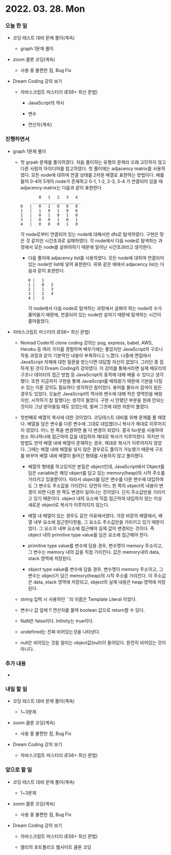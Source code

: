 # 2022. 03. 28. Mon

### 오늘 한 일

- 코딩 테스트 대비 문제 풀이(계속)

  - graph 1문제 풀이

- zoom 클론 코딩(계속)

  - 사용 중 불편한 점, Bug Fix

- Dream Coding 강의 보기

  - 자바스크립트 마스터리 (ES6+ 최신 문법)

    - JavaScript의 역사

    - 변수

    - 연산자(계속)

### 진행하면서

- graph 1문제 풀이

  - 첫 grpah 문제를 풀이하였다. 처음 풀이하는 유형의 문제라 오래 고민하지 않고 다른 사람의 아이디어를 참고하였다. 첫 풀이에는 adjacency matrix를 사용하였다. 모든 node에 대하여 연결 상태를 2차원 배열로 표현하는 방법이다. 예를 들어 0-4의 5개의 node가 존재하고 0-1, 1-2, 2-3, 3-4 가 연결되어 있을 때 adjacency matrix는 다음과 같이 표현한다.

    ```
            0   1   2   3   4
         _____________________
    0   |   0   1   0   0   0
    1   |   1   0   1   0   0
    2   |   0   1   0   1   0
    3   |   0   0   1   0   1
    4   |   0   0   0   1   0
    ```

    각 node로부터 연결되어 있는 node에 대해서만 dfs로 탐색하였다. 구현은 맞은 것 같지만 시간초과로 실패하였다. 각 node에서 다음 node로 탐색하는 과정에서 모든 node를 살펴야하기 때문에 일어난 시간초과라고 생각한다.

    - 다음 풀이에 adjacency list를 사용하였다. 모든 node에 대하여 연결되어 있는 node만 list에 넣어 표현한다. 위와 같은 예에서 adjacency list는 다음과 같이 표현한다.

      ```
      0 |   1
      1 |   0   2
      2 |   1   3
      3 |   2   4
      4 |   3
      ```

      각 node에서 다음 node로 탐색하는 과정에서 살펴야 하는 node의 수가 줄어들기 때문에, 연결되어 있는 node만 살피기 때문에 탐색하는 시간이 줄어들었다.

- 자바스크립트 마스터리 (ES6+ 최신 문법)

  - Nomad Coder의 clone coding 강의는 pug, express, babel, AWS, Heroku 등 여러 가지를 경험하며 배우기에는 좋았지만 JavaScript의 구조나 작동 과정과 같이 기본적인 내용이 부족하다고 느꼈다. 나중에 면접에서 JavaScript 자체에 대한 질문을 받는다면 대답할 자신이 없었다. 그러던 중 접하게 된 것이 Dream Coding의 강의였다. 이 강의를 통해서라면 실제 메모리의 구조나 데이터의 접근 방법 등 JavaScript의 동작에 대해 배울 수 있다고 생각했다. 또한 지금까지 구현을 통해 JavaScript를 배워왔기 때문에 기본을 다질 수 있는 이론 강의도 필요하다 생각하던 참이었다. 용어를 몰라서 검색이 힘든 경우도 있었다. 오늘은 JavaScript의 역사와 변수에 대해 작은 영역만을 배웠지만, 시작하기 참 잘했다는 생각이 들었다. 구현 시 안됐던 부분을 원래 안되는 것이라 그냥 받아들일 때도 있었는데, 벌써 그것에 대한 의문이 풀렸다.

  - 첫번째로 배열의 복사에 대한 것이었다. 코딩테스트 대비를 위해 문제를 풀 때였다. 배열을 담은 변수를 다른 변수에 그대로 대입했더니 복사가 제대로 이루어지지 않았다. 어느 한 쪽을 변경하면 둘 다 변경이 되었다. 결국 for문을 사용하여 원소 하나하나에 접근하여 값을 대입하자 제대로 복사가 이루어졌다. 하지만 이 방법도 만약 배열 내에 배열이 존재하는 경우, 제대로 복사가 이루어지지 않았다. 그때는 배열 내에 배열을 넣지 않은 경우로도 풀이가 가능했기 때문에 구조를 바꾸어 배열 내에 배열이 들어간 형태를 사용하지 않고 풀이했다.

    - 배열의 형태를 하고있지만 본질은 object인데, JavaScript에서 Object를 담은 variable은 해당 object를 담고 있는 memory(heap)의 시작 주소를 가리키고 있을뿐이다. 따라서 object를 담은 변수를 다른 변수에 대입하여도 그 변수도 주소값을 가리킨다. 당연히 어느 한 쪽의 object의 내용이 변경이 되면 다른 한 쪽도 변경이 일어나는 것이었다. 단지 주소값만을 가리키고 있기 때문이다. object 내의 요소에 직접 접근하여 대입하지 않는 이상 새로운 object로 복사가 이루어지지 않는다.

    - 배열 내 배열이 있는 경우도 같은 이유에서였다. 가장 바깥의 배열에서, 배열 내부 요소에 접근한다한들, 그 요소도 주소값만을 가리키고 있기 때문이었다. 그 요소의 내부 요소에 접근해야 실제 값이 변경되는 것이다. 즉 object 내의 primitive type value를 담은 요소에 접근해야 한다.

    - primitive type value를 변수에 담을 경우, 변수명이 memory 주소이고, 그 변수는 memory 내의 값을 직접 가리킨다. 값은 memory내의 data, stack 영역에 저장된다.

    - object type value를 변수에 담을 경우, 변수명이 memory 주소이고, 그 변수는 object가 담긴 memory(heap)의 시작 주소를 가리킨다. 이 주소값은 data, stack 영역에 저장되고, object의 실제 내용은 heap 영역에 저장된다.

  - string 입력 시 사용하던 ``의 이름은 Template Literal 이었다.

  - 변수나 값 앞에 !! 연산자를 붙여 boolean 값으로 return할 수 있다.

  - NaN은 false이다. Infinity는 true이다.

  - undefined는 진짜 비어있는것을 나타낸다.

  - null은 비어있는 것을 알리는 object값(null)이 들어있다. 완전히 비어있는 것이 아니다.

### 추가 내용

-

### 내일 할 일

- 코딩 테스트 대비 문제 풀이(계속)

  - 1~3문제

- zoom 클론 코딩(계속)

  - 사용 중 불편한 점, Bug Fix

- Dream Coding 강의 보기

  - 자바스크립트 마스터리 (ES6+ 최신 문법)

### 앞으로 할 일

- 코딩 테스트 대비 문제 풀이(계속)

  - 1~3문제

- zoom 클론 코딩(계속)

  - 사용 중 불편한 점, Bug Fix

- Dream Coding 강의 보기

  - 자바스크립트 마스터리 (ES6+ 최신 문법)

  - 엘리의 포트폴리오 웹사이트 클론 코딩

<br><br>
